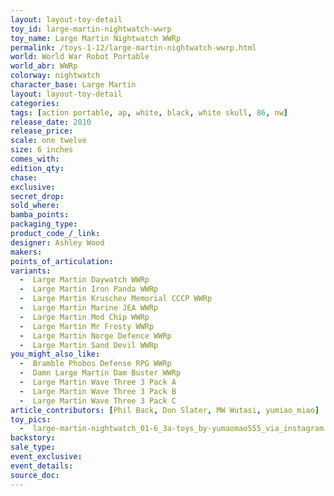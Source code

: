```yaml
---
layout: layout-toy-detail 
toy_id: large-martin-nightwatch-wwrp
toy_name: Large Martin Nightwatch WWRp
permalink: /toys-1-12/large-martin-nightwatch-wwrp.html
world: World War Robot Portable
world_abr: WWRp
colorway: nightwatch
character_base: Large Martin
layout: layout-toy-detail
categories: 
tags: [action portable, ap, white, black, white skull, 86, nw] 
release_date: 2010
release_price:  
scale: one twelve
size: 6 inches
comes_with: 
edition_qty: 
chase: 
exclusive: 
secret_drop: 
sold_where: 
bamba_points: 
packaging_type: 
product_code_/_link:
designer: Ashley Wood
makers: 
points_of_articulation: 
variants: 
  -  Large Martin Daywatch WWRp
  -  Large Martin Iron Panda WWRp
  -  Large Martin Kruschev Memorial CCCP WWRp
  -  Large Martin Marine JEA WWRp
  -  Large Martin Mod Chip WWRp
  -  Large Martin Mr Frosty WWRp
  -  Large Martin Norge Defence WWRp
  -  Large Martin Sand Devil WWRp
you_might_also_like: 
  -  Bramble Phobos Defense RPG WWRp
  -  Damn Large Martin Dam Buster WWRp
  -  Large Martin Wave Three 3 Pack A
  -  Large Martin Wave Three 3 Pack B
  -  Large Martin Wave Three 3 Pack C
article_contributors: [Phil Back, Don Slater, MW Wutasi, yumiao_miao]
toy_pics: 
  -  large-martin-nightwatch_01-6_3a-toys_by-yumaomao555_via_instagram.jpg
backstory: 
sale_type: 
event_exclusive: 
event_details: 
source_doc: 
---
```

 